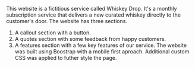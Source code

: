 This website is a fictitious service called Whiskey Drop. It's a monthly subscription service that delivers a new curated whiskey directly to the customer's door.
The website has three sections.
1) A callout section with a button.
2) A quotes section with some feedback from happy customers.
3) A features section with a few key features of our service.
The website was built using Boostrap with a mobile first aproach. Additional custom CSS was applied to futher style the page. 